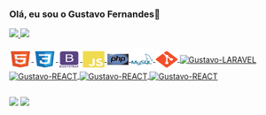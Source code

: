 ### Olá, eu sou o Gustavo Fernandes👋

<a href="https://github.com/GustavoMF25">
  <img height="160em" src="https://github-readme-stats-eight-theta.vercel.app/api?username=GustavoMF25&show_icons=true&theme=tokyonight&include_all_commits=true&count_private=true"/>
  <img height="160em" src="https://github-readme-stats-eight-theta.vercel.app/api/top-langs/?username=GustavoMF25&layout=compact&langs_count=8&theme=tokyonight"/>
<div>
<div style="display: inline_block"><br>
  <img align="center" alt="Gustavo-HTML" height="30" width="40" src="https://raw.githubusercontent.com/devicons/devicon/master/icons/html5/html5-original.svg">
  <img align="center" alt="Gustavo-CSS" height="30" width="40" src="https://raw.githubusercontent.com/devicons/devicon/master/icons/css3/css3-original.svg">
  <img align="center" alt="Gustavo-Bootstrap" height="30" width="40" src="https://raw.githubusercontent.com/devicons/devicon/master/icons/bootstrap/bootstrap-plain-wordmark.svg">
  <img align="center" alt="Gustavo-Js" height="30" width="40" src="https://raw.githubusercontent.com/devicons/devicon/master/icons/javascript/javascript-plain.svg">
  <img align="center" alt="Gustavo-PHP" height="40" width="40" src="https://raw.githubusercontent.com/devicons/devicon/master/icons/php/php-original.svg">
  <img align="center" alt="Gustavo-MySQL" height="40" width="40" src="https://raw.githubusercontent.com/devicons/devicon/master/icons/mysql/mysql-plain-wordmark.svg">
  <img align="center" alt="Gustavo-GIT" height="30" width="40" src="https://raw.githubusercontent.com/devicons/devicon/master/icons/git/git-original.svg">
  <img align="center" alt="Gustavo-LARAVEL" height="30" width="40" src="https://cdn.jsdelivr.net/gh/devicons/devicon/icons/laravel/laravel-plain-wordmark.svg" />
  <img align="center" alt="Gustavo-REACT" height="30" width="40"  src="https://cdn.jsdelivr.net/gh/devicons/devicon/icons/react/react-original-wordmark.svg" />
  <img  align="center" alt="Gustavo-REACT" height="30" width="40" src="https://cdn.jsdelivr.net/gh/devicons/devicon/icons/oracle/oracle-original.svg" />
  <img align="center" alt="Gustavo-REACT" height="30" width="40"  src="https://cdn.jsdelivr.net/gh/devicons/devicon/icons/figma/figma-original.svg" />
</div>
  
  
  ##
  
  <div>
  <a href = "mailto: gustavomarcelinofernandes@id.uff.br"><img src="https://img.shields.io/badge/-Gmail-%23EA4335?style=for-the-badge&logo=gmail&logoColor=white" target="_blank"></a>
  <a href="https://www.linkedin.com/in/gustavo-marcelino-fernandes-09bb9414a/" target="_blank"><img src="https://img.shields.io/badge/-LinkedIn-%230077B5?style=for-the-badge&logo=linkedin&logoColor=white" target="_blank"></a>
    
     
</div>
  


<!--
**GustavoMF25/GustavoMF25** is a ✨ _special_ ✨ repository because its `README.md` (this file) appears on your GitHub profile.

Here are some ideas to get you started:

- 🔭 I’m currently working on ...
- 🌱 I’m currently learning ...
- 👯 I’m looking to collaborate on ...
- 🤔 I’m looking for help with ...
- 💬 Ask me about ...
- 📫 How to reach me: ...
- 😄 Pronouns: ...
- ⚡ Fun fact: ...
-->
